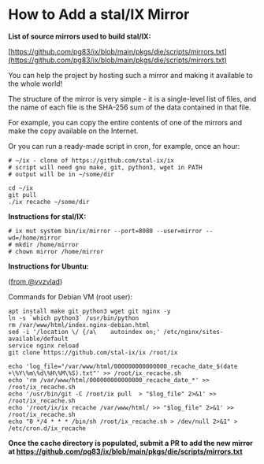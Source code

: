 # How to Add a stal/IX Mirror

**List of source mirrors used to build stal/IX:**

[https://github.com/pg83/ix/blob/main/pkgs/die/scripts/mirrors.txt](https://github.com/pg83/ix/blob/main/pkgs/die/scripts/mirrors.txt)

You can help the project by hosting such a mirror and making it available to the whole world!

The structure of the mirror is very simple - it is a single-level list of files, and the name of each file is the SHA-256 sum of the data contained in that file.

For example, you can copy the entire contents of one of the mirrors and make the copy available on the Internet.

Or you can run a ready-made script in cron, for example, once an hour:

```
# ~/ix - clone of https://github.com/stal-ix/ix
# script will need gnu make, git, python3, wget in PATH
# output will be in ~/some/dir

cd ~/ix
git pull
./ix recache ~/some/dir
```

**Instructions for stal/IX:**

```
# ix mut system bin/ix/mirror --port=8080 --user=mirror --wd=/home/mirror
# mkdir /home/mirror
# chown mirror /home/mirror
```

**Instructions for Ubuntu:**

([from @vvzvlad](https://gist.github.com/pg83/4bdb11a2ca3602d949db26b4b2a66781?permalink_comment_id=4687160#:~:text=Commands%20for%20debian,cron.d/ix_recache))

Commands for Debian VM (root user):

```
apt install make git python3 wget git nginx -y
ln -s `which python3` /usr/bin/python
rm /var/www/html/index.nginx-debian.html 
sed -i '/location \/ {/a\    autoindex on;' /etc/nginx/sites-available/default
service nginx reload
git clone https://github.com/stal-ix/ix /root/ix

echo 'log_file="/var/www/html/000000000000000_recache_date_$(date +\%Y\%m\%d\%H\%M\%S).txt"' >> /root/ix_recache.sh
echo 'rm /var/www/html/000000000000000_recache_date_*' >> /root/ix_recache.sh
echo '/usr/bin/git -C /root/ix pull  > "$log_file" 2>&1' >> /root/ix_recache.sh
echo '/root/ix/ix recache /var/www/html/ >> "$log_file" 2>&1' >> /root/ix_recache.sh
echo "0 */4 * * * /bin/sh /root/ix_recache.sh > /dev/null 2>&1" > /etc/cron.d/ix_recache
```

**Once the cache directory is populated, submit a PR to add the new mirror at https://github.com/pg83/ix/blob/main/pkgs/die/scripts/mirrors.txt**
